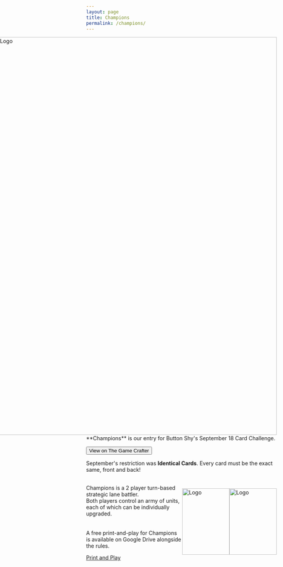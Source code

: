 ```yaml
---
layout: page
title: Champions
permalink: /champions/
---
```

<div class="gallery" style="float: right">  
  <img src="https://thehexagongames.com/uploaded-files/card-games/champions/title.png" alt="Logo" width="750" height="1050">  
</div>
**Champions** is our entry for Button Shy's September 18 Card Challenge.  

<button type="button" onclick="window.location.href = 'https://www.thegamecrafter.com/games/champions7';" class="btn btn-primary saleButton">View on The Game Crafter</button>  

September's restriction was **Identical Cards**. Every card must be the exact same, front and back!  
<br/>
<p style="margin-top: 10px; margin-bottom: 10px; float: right">
  <img src="https://thehexagongames.com/uploaded-files/card-games/champions/Card-Blue.png" alt="Logo" width="125" height="175" style="float: right">
  <img src="https://thehexagongames.com/uploaded-files/card-games/champions/Card-Red.png" alt="Logo" width="125" height="175" style="float: right">  
</p>

Champions is a 2 player turn-based strategic lane battler.  
Both players control an army of units, each of which can be individually upgraded.  
<br/>  
A free print-and-play for Champions is available on Google Drive alongside the rules.  

[Print and Play](https://drive.google.com/open?id=1ZQhPCqGU6D5PuYDKGsNv3zU5PZyNJLw0)  
